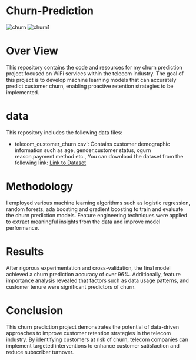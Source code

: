 # Churn-Prediction
![churn](https://github.com/manoj2001ms/Churn-Prediction/assets/142727610/81fcf1cb-4f7c-4bb5-9932-24ca9664e9a0)
![churn1](https://github.com/manoj2001ms/Churn-Prediction/assets/142727610/77b835a4-540e-46a7-b075-9b7429912746)
# Over View
This repository contains the code and resources for my churn prediction project focused on WiFi services within the telecom industry. The goal of this project is to develop machine learning models that can accurately predict customer churn, enabling proactive retention strategies to be implemented.
# data 
This repository includes the following data files:
- telecom_customer_churn.csv': Contains customer demographic information such as age, gender,customer status, cgurn reason,payment method etc.,
You can download the dataset from the following link:
[Link to Dataset](https://drive.google.com/file/d/1w9-XnWdNqSyDa5nqosHeCdjYOD3iiltt/view?usp=drive_link)
# Methodology
I employed various machine learning algorithms such as logistic regression, random forests, ada boosting and gradient boosting to train and evaluate the churn prediction models. Feature engineering techniques were applied to extract meaningful insights from the data and improve model performance.
# Results
After rigorous experimentation and cross-validation, the final model achieved a churn prediction accuracy of over 96%. Additionally, feature importance analysis revealed that factors such as  data usage patterns, and customer tenure were significant predictors of churn.
# Conclusion
This churn prediction project demonstrates the potential of data-driven approaches to improve customer retention strategies in the telecom industry. By identifying customers at risk of churn, telecom companies can implement targeted interventions to enhance customer satisfaction and reduce subscriber turnover.

